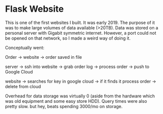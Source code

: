 # Flask Website 

This is one of the first websites I built. It was early 2019. The purpose of it was to make large volumes of data available (>20TB). Data was stored on a personal server with Gigabit symmetric internet. However, a port could not be opened on that network, so I made a weird way of doing it. 

Conceptually went: 


Order -> website -> order saved in file


server -> ssh into website -> grab order log -> process order -> push to Google Cloud


website -> searches for key in google cloud -> if it finds it process order -> delete from cloud


Overhead for data storage was virtually 0 (aside from the hardware which was old equipment and some easy store HDD). Query times were also pretty slow. but hey, beats spending 3000/mo on storage. 
